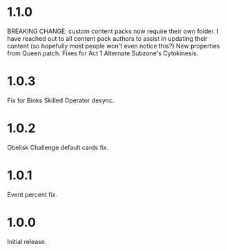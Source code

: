# 1.1.0

BREAKING CHANGE: custom content packs now require their own folder. I have reached out to all content pack authors to assist in updating their content (so hopefully most people won't even notice this?)
New properties from Queen patch.
Fixes for Act 1 Alternate Subzone's Cytokinesis.

# 1.0.3

Fix for Binks Skilled Operator desync.

# 1.0.2

Obelisk Challenge default cards fix.

# 1.0.1

Event percent fix.

# 1.0.0

Initial release.